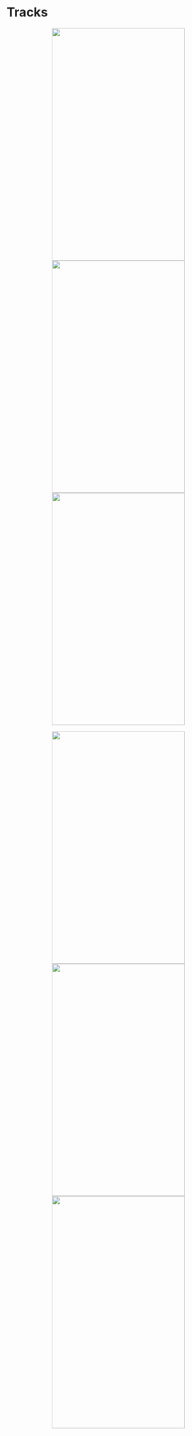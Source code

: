 # Tracks
<p float="left" align="center">
  <img src="https://user-images.githubusercontent.com/115124949/222946807-283a242c-e70c-42ac-a118-5600182f3cdd.PNG" width="300" height="525">
  <img src="https://user-images.githubusercontent.com/115124949/222946813-04be054a-b03f-4b74-ac2b-9f17d2da15c0.PNG" width="300" height="525">
  <img src="https://user-images.githubusercontent.com/115124949/222946819-49c5f040-b4a9-4fe0-a632-2261cae7e92c.PNG" width="300" height="525">
</p>
<p float="left" align="center">
  <img src="https://user-images.githubusercontent.com/115124949/222946800-93a430df-c123-4ec4-810e-8edbb4090263.PNG" width="300" height="525">
  <img src="https://user-images.githubusercontent.com/115124949/222946823-a5bb4932-725f-4734-8825-7777c1e00e84.PNG" width="300" height="525">
  <img src="https://user-images.githubusercontent.com/115124949/222947246-42c87c0c-fab4-45fb-9d26-79bfd50bfbbb.PNG" width="300" height="525">
</p>


